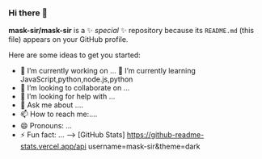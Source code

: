 ### Hi there 👋


**mask-sir/mask-sir** is a ✨ _special_ ✨ repository because its `README.md` (this file) appears on your GitHub profile.

Here are some ideas to get you started:

- 🔭 I’m currently working on ...
 🌱 I’m currently learning JavaScript,python,node.js,python
- 👯 I’m looking to collaborate on ...
- 🤔 I’m looking for help with ...
- 💬 Ask me about ....
- 📫 How to reach me:....
- 😄 Pronouns: ...
- ⚡ Fun fact: ...
-->
[GitHub Stats] https://github-readme-stats.vercel.app/api username=mask-sir&theme=dark
